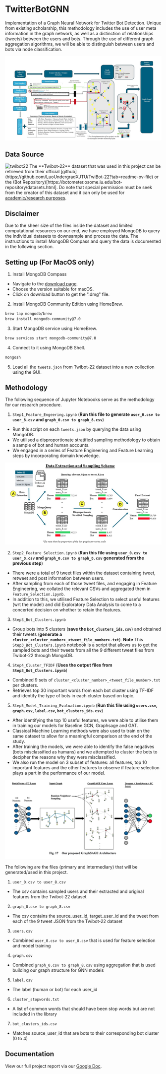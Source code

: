 # TwitterBotGNN
Implementation of a Graph Neural Network for Twitter Bot Detection. Unique from existing scholarship, this methodology includes the use of user meta information in the graph network, as well as a distinction of relationships (tweets) between the users and bots. Through the use of different graph aggregation algorithms, we will be able to distinguish between users and bots via node classification.

<img src="img/overview.png" alt="overview" />

## Data Source
<img src="https://opengraph.githubassets.com/1909eedc517f7461ee3670e402d7d3a871d33f53fe42208ec98df04760bc3982/LuoUndergradXJTU/TwiBot-22" alt="twibot22" />
The **Twibot-22** dataset that was used in this project can be retrieved from their official [github](https://github.com/LuoUndergradXJTU/TwiBot-22?tab=readme-ov-file) or the (Bot Repository)[https://botometer.osome.iu.edu/bot-repository/datasets.html]. Do note that special permission must be seek from the creator of this dataset and it can only be used for <ins>academic/research purposes</ins>.

## Disclaimer
Due to the sheer size of the files inside the dataset and limited computational resources on our end, we have employed MongoDB to query the individual datasets to downsample and process the data. The instructions to install MongoDB Compass and query the data is documented in the following section.

## Setting up (For MacOS only)
1. Install MongoDB Compass 
- Navigate to the [download page](https://www.mongodb.com/try/download/compass).
- Choose the version suitable for macOS.
- Click on download button to get the ".dmg" file.

2. Install MongoDB Community Edition using HomeBrew.
```bash
brew tap mongodb/brew
brew install mongodb-community@7.0
```

3. Start MongoDB service using HomeBrew.
```bash
brew services start mongodb-community@7.0
```

4. Connect to it using MongoDB Shell.
```bash
mongosh
```

5. Load all the `tweets.json` from Twibot-22 dataset into a new collection using the GUI.

## Methodology
The following sequence of Jupyter Notebooks serve as the methodology for our research procedure.

1. `Step1_Feature_Engeering.ipynb` (**Run this file to generate `user_0.csv to user_8.csv` and `graph_0.csv to graph_8.csv`**)
- Run this script on each `tweets.json` by querying the data using MongoDB.
- We utilised a disproportionate stratified sampling methodology to obtain a sample of bot and human accounts.
- We engaged in a series of Feature Engineering and Feature Learning steps by incorporating domain knowledge.

<img src="img/data_extraction.png" alt="data_extraction" />

2. `Step2_Feature_Selection.ipynb` (**Run this file using `user_0.csv to user_8.csv` and `graph_0.csv to graph_8.csv` generated from the previous step**)
- There were a total of 9 tweet files within the dataset containing tweet, retweet and post information between users.
- After sampling from each of those tweet files, and engaging in Feature Engineering, we collated the relevant CSVs and aggregated them in `Feature_Selection.ipynb`.
- In addition to this, we utilised Feature Selection to select useful features (wrt the model) and did Exploratory Data Analysis to come to a concerted decision on whether to retain the features.

3. `Step3_Bot_Clusters.ipynb`
- Group bots into 5 clusters (**save the `bot_clusters_ids.csv`**) and obtained their tweets (**generate a `cluster_<cluster_number>_<tweet_file_number>.txt`**).
**Note**
This `Step3_Bot_Clusters.ipynb` notebook is a script that allows us to get the sampled bots and their tweets from all the 9 different tweet files from Twibot-22 through MongoDB.

4. `Step4_Cluster_TFIDF` (**Uses the output files from `Step3_Bot_Clusters.ipynb`**)
- Combined 9 sets of `cluster_<cluster_number>_<tweet_file_number>.txt` per clusters.
- Retrieves top 30 important words from each bot cluster using TF-IDF and identify the type of bots in each cluster based on topic.

5. `Step5_Model_Training_Evaluation.ipynb` (**Run this file using `users.csv`, `graph.csv`, `label.csv`, `bot_clusters_ids.csv`**)
- After identifying the top 10 useful features, we were able to utilise them in training our models for Baseline GCN, Graphsage and GAT.
- Classical Machine Learning methods were also used to train on the same dataset to allow for a meaningful comparison at the end of the study.
- After training the models, we were able to identify the false negatives (bots misclassified as humans) and we attempted to cluster the bots to decipher the reasons why they were misclassified.
- We also run the model on 3 subset of features: all features, top 10 important features and the other features to observe if feature selection plays a part in the performance of our model.

<img src="img/gnn.png" alt="gnn" />

The following are the files (primary and intermediary) that will be generated/used in this project.
1. `user_0.csv to user_8.csv`
- The csv contains sampled users and their extracted and original features from the Twibot-22 dataset
2. `graph_0.csv to graph_8.csv`
- The csv contains the source_user_id, target_user_id and the tweet from each of the 9 tweet JSON from the Twibot-22 dataset
3. `users.csv`
- Combined `user_0.csv to user_8.csv` that is used for feature selection and model training
4. `graph.csv`
- Combined `graph_0.csv to graph_8.csv` using aggregation that is used building our graph structure for GNN models
5. `label.csv`
- The label (human or bot) for each user_id
6. `cluster_stopwords.txt`
- A list of common words that should have been stop words but are not included in the library
7. `bot_clusters_ids.csv`
- Matches source_user_id that are bots to their corresponding bot cluster (0 to 4)

## Documentation
View our full project report via our [Google Doc](https://docs.google.com/document/d/1zt3nTqYfuNpeQlkOJrDcbzMdbNPGSWF7EtzbzZ0oeic/edit?usp=sharing).
